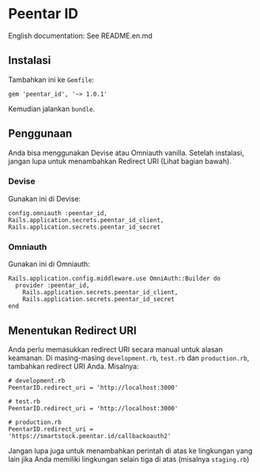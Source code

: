 # Peentar ID

English documentation: See README.en.md

## Instalasi

Tambahkan ini ke `Gemfile`:

    gem 'peentar_id', '~> 1.0.1'

Kemudian jalankan `bundle`.

## Penggunaan

Anda bisa menggunakan Devise atau Omniauth vanilla. Setelah instalasi,
jangan lupa untuk menambahkan Redirect URI (Lihat bagian bawah).

### Devise

Gunakan ini di Devise:

    config.omniauth :peentar_id, Rails.application.secrets.peentar_id_client, Rails.application.secrets.peentar_id_secret

### Omniauth

Gunakan ini di Omniauth:

    Rails.application.config.middleware.use OmniAuth::Builder do
      provider :peentar_id,
        Rails.application.secrets.peentar_id_client,
        Rails.application.secrets.peentar_id_secret
    end

## Menentukan Redirect URI

Anda perlu memasukkan redirect URI secara manual untuk alasan keamanan.
Di masing-masing `development.rb`, `test.rb` dan `production.rb`, tambahkan
redirect URI Anda. Misalnya:

    # development.rb
    PeentarID.redirect_uri = 'http://localhost:3000'

    # test.rb
    PeentarID.redirect_uri = 'http://localhost:3000'

    # production.rb
    PeentarID.redirect_uri = 'https://smartstock.peentar.id/callbackoauth2'

Jangan lupa juga untuk menambahkan perintah di atas ke lingkungan
yang lain jika Anda memiliki lingkungan selain tiga di atas (misalnya `staging.rb`)
